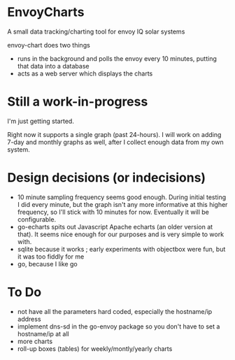 # EnvoyCharts
A small data tracking/charting tool for envoy IQ solar systems

envoy-chart does two things
* runs in the background and polls the envoy every 10 minutes, putting that data into a database
* acts as a web server which displays the charts

# Still a work-in-progress
I'm just getting started.

Right now it supports a single graph (past 24-hours). I will work on adding 7-day and monthly graphs as well, after I collect enough data from my own system.

# Design decisions (or indecisions)
* 10 minute sampling frequency seems good enough. During initial testing I did every minute, but the graph isn't any more informative at this higher frequency, so I'll stick with 10 minutes for now. Eventually it will be configurable.
* go-echarts spits out Javascript Apache echarts (an older version at that). It seems nice enough for our purposes and is very simple to work with.
* sqlite because it works ; early experiments with objectbox were fun, but it was too fiddly for me
* go, because I like go

# To Do
* not have all the parameters hard coded, especially the hostname/ip address
* implement dns-sd in the go-envoy package so you don't have to set a hostname/ip at all
* more charts
* roll-up boxes (tables) for weekly/montly/yearly charts
